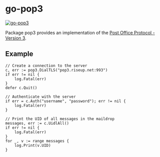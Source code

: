 go-pop3
=====================

[![go-pop3](https://godoc.org/github.com/TheCreeper/go-pop3?status.png)](http://godoc.org/github.com/TheCreeper/go-pop3)

Package pop3 provides an implementation of the [Post Office Protocol - Version 3](https://www.ietf.org/rfc/rfc1939.txt).

## Example

```
// Create a connection to the server
c, err := pop3.DialTLS("pop3.riseup.net:993")
if err != nil {
	log.Fatal(err)
}
defer c.Quit()

// Authenticate with the server
if err = c.Auth("username", "password"); err != nil {
	log.Fatal(err)
}

// Print the UID of all messages in the maildrop
messages, err := c.UidlAll()
if err != nil {
	log.Fatal(err)
}
for _, v := range messages {
	log.Print(v.UID)
}
```